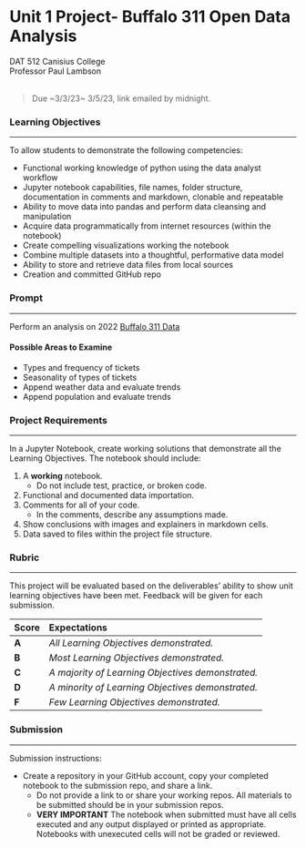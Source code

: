 # Unit 1 Project- Buffalo 311 Open Data Analysis
DAT 512 Canisius College <br>
Professor Paul Lambson<br>
<br>
> Due ~3/3/23~ 3/5/23, link emailed by midnight.
### Learning Objectives
---
To allow students to demonstrate the following competencies:
- Functional working knowledge of python using the data analyst workflow
- Jupyter notebook capabilities, file names, folder structure, documentation in comments and markdown, clonable and repeatable
- Ability to move data into pandas and perform data cleansing and manipulation
- Acquire data programmatically from internet resources (within the notebook)
- Create compelling visualizations working the notebook
- Combine multiple datasets into a thoughtful, performative data model
- Ability to store and retrieve data files from local sources
- Creation and committed GitHub repo

### Prompt
---
Perform an analysis on 2022 [Buffalo 311 Data](https://data.buffalony.gov/Quality-of-Life/311-Service-Requests/whkc-e5vr)
#### Possible Areas to Examine
- Types and frequency of tickets
- Seasonality of types of tickets
- Append weather data and evaluate trends
- Append population and evaluate trends
### Project Requirements
---
In a Jupyter Notebook, create working solutions that demonstrate all the Learning Objectives. The notebook should include:

1. A **working** notebook.
   - Do not include test, practice, or broken code.
2. Functional and documented data importation. 
3. Comments for all of your code.
   - In the comments, describe any assumptions made.
4. Show conclusions with images and explainers in markdown cells.
5. Data saved to files within the project file structure.
### Rubric
---
This project will be evaluated based on the deliverables’ ability to show unit learning objectives have been met. Feedback will be given for each submission.

Score | Expectations
:--- | :---
**A** | _All Learning Objectives demonstrated._
**B** | _Most Learning Objectives demonstrated._
**C** | _A majority of Learning Objectives demonstrated._
**D** | _A minority of Learning Objectives demonstrated._
**F** | _Few Learning Objectives demonstrated._

### Submission
---
Submission instructions:
- Create a repository in your GitHub account, copy your completed notebook to the submission repo, and share a link. 
  - Do not provide a link to or share your working repos. All materials to be submitted should be in your submission repos.
  - **VERY IMPORTANT** The notebook when submitted must have all cells executed and any output displayed or printed as appropriate. Notebooks with unexecuted cells will not be graded or reviewed.
